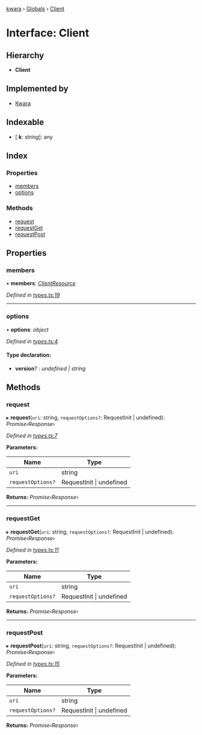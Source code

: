 [kwara](../README.md) › [Globals](../globals.md) › [Client](client.md)

# Interface: Client

## Hierarchy

* **Client**

## Implemented by

* [Kwara](../classes/kwara.md)

## Indexable

* \[ **k**: *string*\]: any

## Index

### Properties

* [members](client.md#members)
* [options](client.md#options)

### Methods

* [request](client.md#request)
* [requestGet](client.md#requestget)
* [requestPost](client.md#requestpost)

## Properties

###  members

• **members**: *[ClientResource](clientresource.md)*

*Defined in [types.ts:19](https://github.com/mainanick/kwara/blob/286defe/lib/types.ts#L19)*

___

###  options

• **options**: *object*

*Defined in [types.ts:4](https://github.com/mainanick/kwara/blob/286defe/lib/types.ts#L4)*

#### Type declaration:

* **version**? : *undefined | string*

## Methods

###  request

▸ **request**(`uri`: string, `requestOptions?`: RequestInit | undefined): *Promise‹Response›*

*Defined in [types.ts:7](https://github.com/mainanick/kwara/blob/286defe/lib/types.ts#L7)*

**Parameters:**

Name | Type |
------ | ------ |
`uri` | string |
`requestOptions?` | RequestInit &#124; undefined |

**Returns:** *Promise‹Response›*

___

###  requestGet

▸ **requestGet**(`uri`: string, `requestOptions?`: RequestInit | undefined): *Promise‹Response›*

*Defined in [types.ts:11](https://github.com/mainanick/kwara/blob/286defe/lib/types.ts#L11)*

**Parameters:**

Name | Type |
------ | ------ |
`uri` | string |
`requestOptions?` | RequestInit &#124; undefined |

**Returns:** *Promise‹Response›*

___

###  requestPost

▸ **requestPost**(`uri`: string, `requestOptions?`: RequestInit | undefined): *Promise‹Response›*

*Defined in [types.ts:15](https://github.com/mainanick/kwara/blob/286defe/lib/types.ts#L15)*

**Parameters:**

Name | Type |
------ | ------ |
`uri` | string |
`requestOptions?` | RequestInit &#124; undefined |

**Returns:** *Promise‹Response›*
